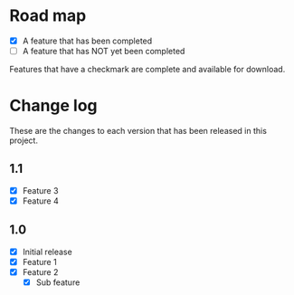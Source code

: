 # Road map

- [x] A feature that has been completed
- [ ] A feature that has NOT yet been completed

Features that have a checkmark are complete and available for
download.

# Change log

These are the changes to each version that has been released
in this project.

## 1.1

- [x] Feature 3
- [x] Feature 4

## 1.0

- [x] Initial release
- [x] Feature 1
- [x] Feature 2
  - [x] Sub feature